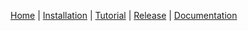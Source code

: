 [Home](https://github.com/iTNTPiston/celer/wiki) | [Installation](./Installation.md) | [Tutorial](./Tutorial/order.txt) | [Release](https://github.com/iTNTPiston/celer/releases) | [Documentation](./Documentation/order.txt)
